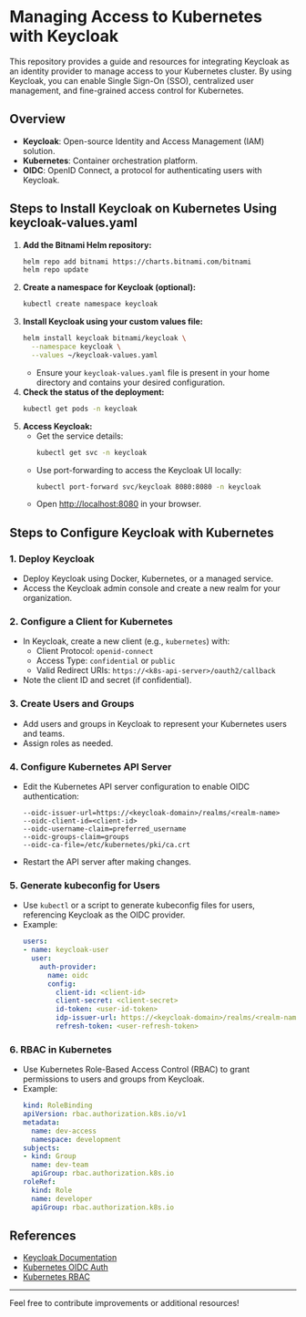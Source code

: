 # Managing Access to Kubernetes with Keycloak

This repository provides a guide and resources for integrating Keycloak as an identity provider to manage access to your Kubernetes cluster. By using Keycloak, you can enable Single Sign-On (SSO), centralized user management, and fine-grained access control for Kubernetes.

## Overview
- **Keycloak**: Open-source Identity and Access Management (IAM) solution.
- **Kubernetes**: Container orchestration platform.
- **OIDC**: OpenID Connect, a protocol for authenticating users with Keycloak.

## Steps to Install Keycloak on Kubernetes Using keycloak-values.yaml

1. **Add the Bitnami Helm repository:**
   ```bash
   helm repo add bitnami https://charts.bitnami.com/bitnami
   helm repo update
   ```
2. **Create a namespace for Keycloak (optional):**
   ```bash
   kubectl create namespace keycloak
   ```
3. **Install Keycloak using your custom values file:**
   ```bash
   helm install keycloak bitnami/keycloak \
     --namespace keycloak \
     --values ~/keycloak-values.yaml
   ```
   - Ensure your `keycloak-values.yaml` file is present in your home directory and contains your desired configuration.
4. **Check the status of the deployment:**
   ```bash
   kubectl get pods -n keycloak
   ```
5. **Access Keycloak:**
   - Get the service details:
     ```bash
     kubectl get svc -n keycloak
     ```
   - Use port-forwarding to access the Keycloak UI locally:
     ```bash
     kubectl port-forward svc/keycloak 8080:8080 -n keycloak
     ```
   - Open [http://localhost:8080](http://localhost:8080) in your browser.

## Steps to Configure Keycloak with Kubernetes

### 1. Deploy Keycloak
- Deploy Keycloak using Docker, Kubernetes, or a managed service.
- Access the Keycloak admin console and create a new realm for your organization.

### 2. Configure a Client for Kubernetes
- In Keycloak, create a new client (e.g., `kubernetes`) with:
  - Client Protocol: `openid-connect`
  - Access Type: `confidential` or `public`
  - Valid Redirect URIs: `https://<k8s-api-server>/oauth2/callback`
- Note the client ID and secret (if confidential).

### 3. Create Users and Groups
- Add users and groups in Keycloak to represent your Kubernetes users and teams.
- Assign roles as needed.

### 4. Configure Kubernetes API Server
- Edit the Kubernetes API server configuration to enable OIDC authentication:
  ```
  --oidc-issuer-url=https://<keycloak-domain>/realms/<realm-name>
  --oidc-client-id=<client-id>
  --oidc-username-claim=preferred_username
  --oidc-groups-claim=groups
  --oidc-ca-file=/etc/kubernetes/pki/ca.crt
  ```
- Restart the API server after making changes.

### 5. Generate kubeconfig for Users
- Use `kubectl` or a script to generate kubeconfig files for users, referencing Keycloak as the OIDC provider.
- Example:
  ```yaml
  users:
  - name: keycloak-user
    user:
      auth-provider:
        name: oidc
        config:
          client-id: <client-id>
          client-secret: <client-secret>
          id-token: <user-id-token>
          idp-issuer-url: https://<keycloak-domain>/realms/<realm-name>
          refresh-token: <user-refresh-token>
  ```

### 6. RBAC in Kubernetes
- Use Kubernetes Role-Based Access Control (RBAC) to grant permissions to users and groups from Keycloak.
- Example:
  ```yaml
  kind: RoleBinding
  apiVersion: rbac.authorization.k8s.io/v1
  metadata:
    name: dev-access
    namespace: development
  subjects:
  - kind: Group
    name: dev-team
    apiGroup: rbac.authorization.k8s.io
  roleRef:
    kind: Role
    name: developer
    apiGroup: rbac.authorization.k8s.io
  ```

## References
- [Keycloak Documentation](https://www.keycloak.org/docs/)
- [Kubernetes OIDC Auth](https://kubernetes.io/docs/reference/access-authn-authz/authentication/#openid-connect-tokens)
- [Kubernetes RBAC](https://kubernetes.io/docs/reference/access-authn-authz/rbac/)

---

Feel free to contribute improvements or additional resources!
